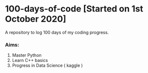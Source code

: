 # 100-days-of-code [Started on 1st October 2020]
A repository to log 100 days of my coding progress.

### Aims: 
1. Master Python
2. Learn C++ basics
3. Progress in Data Science ( kaggle )

